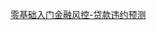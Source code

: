 [零基础入门金融风控-贷款违约预测](https://tianchi.aliyun.com/competition/entrance/531830/introduction?spm=5176.12281973.1005.6.3dd51f54pLPxwY)

